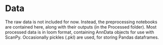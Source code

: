 # Data

The raw data is not included for now.  Instead, the preprocessing notebooks are contained here, along with their outputs (in the Processed folder).  Most processed data is in loom format, containing AnnData objects for use with ScanPy.  Occasionally pickles (.pkl) are used, for storing Pandas dataframes.
